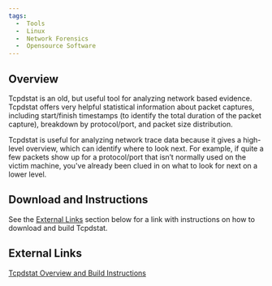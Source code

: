 ```yaml
---
tags:
  -  Tools
  -  Linux 
  -  Network Forensics
  -  Opensource Software
---
```

## Overview

Tcpdstat is an old, but useful tool for analyzing network based
evidence. Tcpdstat offers very helpful statistical information about
packet captures, including start/finish timestamps (to identify the
total duration of the packet capture), breakdown by protocol/port, and
packet size distribution.

Tcpdstat is useful for analyzing network trace data because it gives a
high-level overview, which can identify where to look next. For example,
if quite a few packets show up for a protocol/port that isn’t normally
used on the victim machine, you've already been clued in on what to look
for next on a lower level.

## Download and Instructions

See the [External Links](tcpdstat#external_links.md) section
below for a link with instructions on how to download and build
Tcpdstat.

## External Links

[Tcpdstat Overview and Build
Instructions](http://cyberforensics.et.byu.edu/wiki/Tcpdstat)